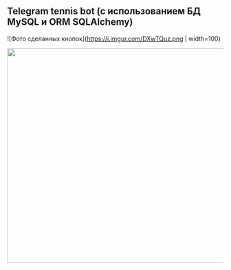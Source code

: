 ## Telegram tennis bot (с использованием БД MySQL и ORM SQLAlchemy)

![Фото сделанных кнопок](https://i.imgur.com/DXwTQuz.png | width=100)

<img src="https://i.imgur.com/DXwTQuz.png" data-canonical-src="https://i.imgur.com/DXwTQuz.png" width="800" height="500" />


